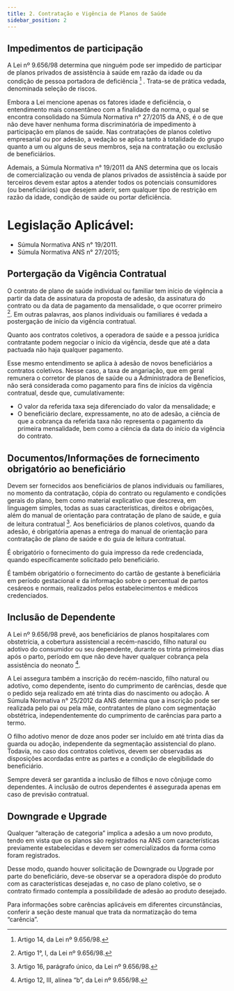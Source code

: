```yaml
---
title: 2. Contratação e Vigência de Planos de Saúde
sidebar_position: 2
---
```


## Impedimentos de participação

A Lei nº 9.656/98 determina que ninguém pode ser impedido de participar de planos privados de assistência
à saúde em razão da idade ou da condição de pessoa portadora de deficiência [^67] . Trata-se de prática vedada,
denominada seleção de riscos.

Embora a Lei mencione apenas os fatores idade e deficiência, o entendimento mais consentâneo com a
finalidade da norma, o qual se encontra consolidado na Súmula Normativa n° 27/2015 da ANS, é o de que
não deve haver nenhuma forma discriminatória de impedimento à participação em planos de saúde. Nas contratações de planos coletivo empresarial ou por adesão, a vedação se aplica tanto à totalidade do grupo
quanto a um ou alguns de seus membros, seja na contratação ou exclusão de beneficiários.

Ademais, a Súmula Normativa n° 19/2011 da ANS determina que os locais de comercialização ou venda
de planos privados de assistência à saúde por terceiros devem estar aptos a atender todos os potenciais
consumidores (ou beneficiários) que desejem aderir, sem qualquer tipo de restrição em razão da idade,
condição de saúde ou portar deficiência.

# Legislação Aplicável:
- Súmula Normativa ANS n° 19/2011.
- Súmula Normativa ANS n° 27/2015;

## Portergação da Vigência Contratual

O contrato de plano de saúde individual ou familiar tem início de vigência a partir da data de assinatura da
proposta de adesão, da assinatura do contrato ou da data de pagamento da mensalidade, o que ocorrer
primeiro [^68]. Em outras palavras, aos planos individuais ou familiares é vedada a postergação de início da
vigência contratual.

Quanto aos contratos coletivos, a operadora de saúde e a pessoa jurídica contratante podem negociar o
início da vigência, desde que até a data pactuada não haja qualquer pagamento.

Esse mesmo entendimento se aplica à adesão de novos beneficiários a contratos coletivos. Nesse caso,
a taxa de angariação, que em geral remunera o corretor de planos de saúde ou a Administradora de
Benefícios, não será considerada como pagamento para fins de inícios da vigência contratual, desde que,
cumulativamente:

- O valor da referida taxa seja diferenciado do valor da mensalidade; e
- O beneficiário declare, expressamente, no ato de adesão, a ciência de que a cobrança da referida taxa
não representa o pagamento da primeira mensalidade, bem como a ciência da data do início da vigência
do contrato.

## Documentos/Informações de fornecimento obrigatório ao beneficiário

Devem ser fornecidos aos beneficiários de planos individuais ou familiares, no momento da contratação,
cópia do contrato ou regulamento e condições gerais do plano, bem como material explicativo que descreva,
em linguagem simples, todas as suas características, direitos e obrigações, além do manual de orientação
para contratação de plano de saúde, e guia de leitura contratual [^69]. Aos beneficiários de planos coletivos,
quando da adesão, é obrigatória apenas a entrega do manual de orientação para contratação de plano de
saúde e do guia de leitura contratual.

É obrigatório o fornecimento do guia impresso da rede credenciada, quando especificamente solicitado
pelo beneficiário.

É também obrigatório o fornecimento do cartão de gestante à beneficiária em período gestacional e da
informação sobre o percentual de partos cesáreos e normais, realizados pelos estabelecimentos e médicos
credenciados.

## Inclusão de Dependente

A Lei nº 9.656/98 prevê, aos beneficiários de planos hospitalares com obstetrícia, a cobertura assistencial a
recém-nascido, filho natural ou adotivo do consumidor ou seu dependente, durante os trinta primeiros dias
após o parto, período em que não deve haver qualquer cobrança pela assistência do neonato [^70].

A Lei assegura também a inscrição do recém-nascido, filho natural ou adotivo, como dependente, isento do
cumprimento de carências, desde que o pedido seja realizado em até trinta dias do nascimento ou adoção.
A Súmula Normativa n° 25/2012 da ANS determina que a inscrição pode ser realizada pelo pai ou pela mãe,
contratantes de plano com segmentação obstétrica, independentemente do cumprimento de carências
para parto a termo.

O filho adotivo menor de doze anos poder ser incluído em até trinta dias da guarda ou adoção, independente
da segmentação assistencial do plano. Todavia, no caso dos contratos coletivos, devem ser observadas as
disposições acordadas entre as partes e a condição de elegibilidade do beneficiário.

Sempre deverá ser garantida a inclusão de filhos e novo cônjuge como dependentes. A inclusão de outros
dependentes é assegurada apenas em caso de previsão contratual.

## Downgrade e Upgrade

Qualquer “alteração de categoria” implica a adesão a um novo produto, tendo em vista que os planos são
registrados na ANS com características previamente estabelecidas e devem ser comercializados da forma
como foram registrados.

Desse modo, quando houver solicitação de Downgrade ou Upgrade por parte do beneficiário, deve-se
observar se a operadora dispõe do produto com as características desejadas e, no caso de plano coletivo,
se o contrato firmado contempla a possibilidade de adesão ao produto desejado.

Para informações sobre carências aplicáveis em diferentes circunstâncias, conferir a seção deste manual
que trata da normatização do tema “carência”.



[^67]: Artigo 14, da Lei nº 9.656/98.
[^68]: Artigo 1°, I, da Lei nº 9.656/98.
[^69]: Artigo 16, parágrafo único, da Lei nº 9.656/98.
[^70]: Artigo 12, III, alínea “b”, da Lei nº 9.656/98.